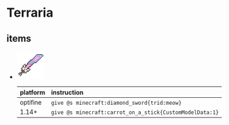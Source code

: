 # Terraria

## items
- ![meow.png](https://raw.githubusercontent.com/2A5F/TerrariaMCR/master/assets/minecraft/optifine/cit/tr/meow/meow.png)  
  
  |platform|instruction|
  |-|-|  
  |optifine| `give @s minecraft:diamond_sword{trid:meow}`|  
  |1.14+| `give @s minecraft:carrot_on_a_stick{CustomModelData:1}`|
